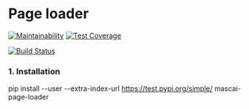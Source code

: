# Page loader

[![Maintainability](https://api.codeclimate.com/v1/badges/c74b72d6ad9d2146705c/maintainability)](https://codeclimate.com/github/mascai/python-project-lvl3/maintainability)
[![Test Coverage](https://api.codeclimate.com/v1/badges/c74b72d6ad9d2146705c/test_coverage)](https://codeclimate.com/github/mascai/python-project-lvl3/test_coverage)


[![Build Status](https://travis-ci.org/mascai/python-project-lvl3.svg?branch=master)](https://travis-ci.org/mascai/python-project-lvl3)

### 1. Installation
pip install --user --extra-index-url https://test.pypi.org/simple/ mascai-page-loader


